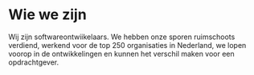 # Wie we zijn

Wij zijn softwareontwiikelaars. We hebben onze sporen ruimschoots verdiend, werkend voor de top 250 organisaties in Nederland, we lopen voorop in de ontwikkelingen en kunnen het verschil maken voor een opdrachtgever.
